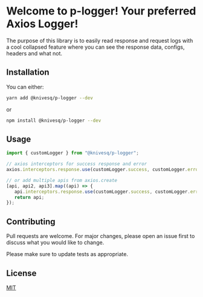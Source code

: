 # Welcome to p-logger! Your preferred Axios Logger!

The purpose of this library is to easily read response and request logs with a cool collapsed feature where you can see the response data, configs, headers and what not.

## Installation

You can either:

```bash
yarn add @knivesq/p-logger --dev 
```
or

```bash
npm install @knivesq/p-logger --dev 
```

## Usage

```javascript
import { customLogger } from "@knivesq/p-logger";

// axios interceptors for success response and error
axios.interceptors.response.use(customLogger.success, customLogger.error);

// or add multiple apis from axios.create
[api, api2, api3].map((api) => {
   api.interceptors.response.use(customLogger.success, customLogger.error);
   return api;
});
```

## Contributing
Pull requests are welcome. For major changes, please open an issue first to discuss what you would like to change.

Please make sure to update tests as appropriate.

## License
[MIT](https://github.com/knivesq/p-logger/blob/main/LICENSE)
